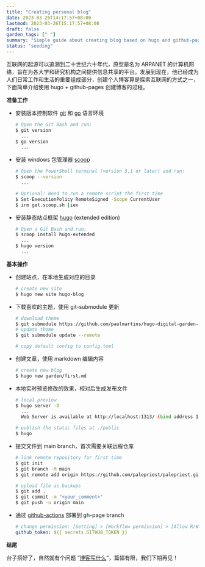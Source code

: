```yaml
---
title: "Creating personal blog"
date: 2023-03-26T14:17:57+08:00
lastmod: 2023-03-26T15:17:57+08:00
draft: false
garden_tags: [" "]
summary: "Simple guide about creating blog based on hugo and github-pages."
status: "seeding"
---
```


互联网的起源可以追溯到二十世纪六十年代，原型是名为 ARPANET 的计算机网络，旨在为各大学和研究机构之间提供信息共享的平台。发展到现在，他已经成为人们日常工作和生活的重要组成部分，创建个人博客算是探索互联网的方式之一，下面简单介绍使用 hugo + github-pages 创建博客的过程。

**准备工作**

-   安装版本控制软件 [git](https://git-scm.com/book/en/v2/Getting-Started-Installing-Git) 和 [go](https://go.dev/doc/install) 语言环境
    ```bash
    # Open the Git Bash and run: 
    $ git version
      ...
    $ go version
      ...
    ```
    
-   安装 windows 包管理器 [scoop](https://scoop.sh/)
    ```bash
    # Open the PowerShell terminal (version 5.1 or later) and run:
    $ scoop --version
      ...
    
    # Optional: Need to run a remote script the first time
    $ Set-ExecutionPolicy RemoteSigned -Scope CurrentUser
    $ irm get.scoop.sh |iex
    ```
    
-   安装静态站点框架 [hugo](https://gohugo.io/installation/windows/) (extended edition)
    ```bash
    # Open a Git Bash and run: 
    $ scoop install hugo-extended
      ...
    $ hugo version
      ...
    ```

**基本操作**

-   创建站点，在本地生成对应的目录
    ```bash
    # create new site
    $ hugo new site hugo-blog
    ```
    
-   下载喜欢的主题，使用 git-submodule 更新
    ```bash
    # download theme
    $ git submodule https://github.com/paulmartins/hugo-digital-garden-theme.git themes/digital-garden
    # update theme
    $ git submodule update --remote
    
    # copy default config to config.toml
    ```
    
-   创建文章，使用 markdown 编辑内容
    ```bash
    # create new blog
    $ hugo new garden/first.md
    ```
    
-   本地实时预览修改的效果，校对后生成发布文件
    ```bash
    # local preview
    $ hugo server -D
      ...
      Web Server is available at http://localhost:1313/ (bind address 127.0.0.1)

    # publish the static files at ./public
    $ hugo  
    ```
    
-   提交文件到 main branch，首次需要关联远程仓库
    ```bash
    # link remote repository for first time
    $ git init
    $ git branch -M main
    $ git remote add origin https://github.com/palepriest/palepriest.github.io.git

    # upload file as backups
    $ git add .
    $ git commit -m "<your_comment>"
    $ git push -u origin main
    ```
    
-   通过 [github-actions](https://gohugo.io/hosting-and-deployment/hosting-on-github/) 部署到 gh-page branch
    ```yaml
    # change permission: [Setting] > [Workflow permission] > [Allow R/W] 
    github_token: ${{ secrets.GITHUB_TOKEN }}
    ```

**结尾**

台子搭好了，自然就有个问题 “<u>博客写什么</u>”，篇幅有限，我们下期再见！